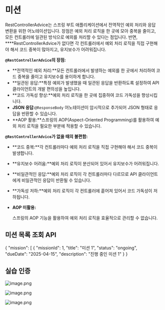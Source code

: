 # 미션
RestControllerAdvice는 스프링 부트 애플리케이션에서 전역적인 예외 처리와 응답 변환을 위한 어노테이션입니다. 장점은 예외 처리 로직을 한 곳에 모아 중복을 줄이고, 모든 컨트롤러에 일관된 방식으로 예외를 처리할 수 있다는 점입니다. 반면, ****RestControllerAdvice가 없다면 각 컨트롤러에서 예외 처리 로직을 직접 구현해야 해서 코드 중복이 많아지고, 유지보수가 어려워집니다.

**`@RestControllerAdvice`의 장점:**

- **전역적인 예외 처리:**모든 컨트롤러에서 발생하는 예외를 한 곳에서 처리하여 코드 중복을 줄이고 유지보수를 용이하게 합니다.
- **일관된 응답:**특정 예외가 발생했을 때 일관된 응답을 반환하도록 설정하여 API 클라이언트의 개발 편의성을 높입니다.
- **코드 가독성 향상:**예외 처리 로직을 한 곳에 집중하여 코드 가독성을 향상시킵니다.
- **JSON 응답:**`@ResponseBody` 어노테이션이 암시적으로 추가되어 JSON 형태로 응답을 반환할 수 있습니다.
- **AOP 활용:**스프링의 AOP(Aspect-Oriented Programming)를 활용하여 예외 처리 로직을 필요한 부분에 적용할 수 있습니다.

**`@RestControllerAdvice`가 없을 때의 불편함:**

- **코드 중복:**각 컨트롤러마다 예외 처리 로직을 직접 구현해야 해서 코드 중복이 발생합니다.
- **유지보수 어려움:**예외 처리 로직이 분산되어 있어서 유지보수가 어려워집니다.
- **비일관적인 응답:**예외 처리 로직이 각 컨트롤러마다 다르므로 API 클라이언트에게 비일관적인 응답이 반환될 수 있습니다.
- **가독성 저하:**예외 처리 로직이 각 컨트롤러에 흩어져 있어서 코드 가독성이 저하됩니다.
- **AOP 미활용:**

  스프링의 AOP 기능을 활용하여 예외 처리 로직을 효율적으로 관리할 수 없습니다.

## 미션 목록 조회 API
{
    "mission": [
    {
        "missionId": 1,
        "title": "미션 1",
        "status": "ongoing",
        "dueDate": "2025-04-15",
        "description": "진행 중인 미션 1"
    }
}

## 실습 인증
![image.png](attachment:3a550595-5f10-47f9-b415-d191c68ce5de:image.png)

![image.png](attachment:c5e2e114-3194-4a85-b38c-a20f34e41e3c:image.png)

![image.png](attachment:88711786-9541-4cb4-857e-7e80c1a383cf:image.png)